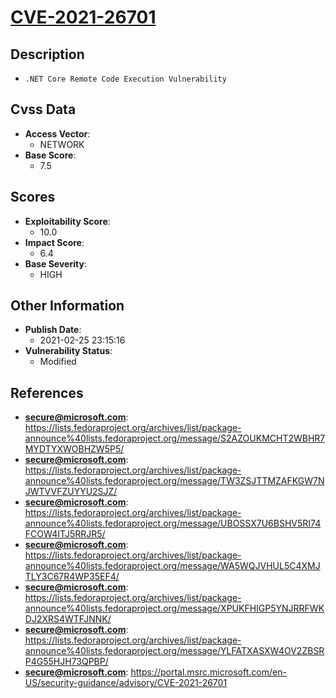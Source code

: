 
# [CVE-2021-26701](https://cve.mitre.org/cgi-bin/cvename.cgi?name=CVE-2021-26701)

## Description

- `.NET Core Remote Code Execution Vulnerability`

## Cvss Data

- **Access Vector**:
  - NETWORK
- **Base Score**:
  - 7.5

## Scores

- **Exploitability Score**:
  - 10.0
- **Impact Score**:
  - 6.4
- **Base Severity**:
  - HIGH

## Other Information

- **Publish Date**:
  - 2021-02-25 23:15:16
- **Vulnerability Status**:
  - Modified

## References

- **secure@microsoft.com**: https://lists.fedoraproject.org/archives/list/package-announce%40lists.fedoraproject.org/message/S2AZOUKMCHT2WBHR7MYDTYXWOBHZW5P5/
- **secure@microsoft.com**: https://lists.fedoraproject.org/archives/list/package-announce%40lists.fedoraproject.org/message/TW3ZSJTTMZAFKGW7NJWTVVFZUYYU2SJZ/
- **secure@microsoft.com**: https://lists.fedoraproject.org/archives/list/package-announce%40lists.fedoraproject.org/message/UBOSSX7U6BSHV5RI74FCOW4ITJ5RRJR5/
- **secure@microsoft.com**: https://lists.fedoraproject.org/archives/list/package-announce%40lists.fedoraproject.org/message/WA5WQJVHUL5C4XMJTLY3C67R4WP35EF4/
- **secure@microsoft.com**: https://lists.fedoraproject.org/archives/list/package-announce%40lists.fedoraproject.org/message/XPUKFHIGP5YNJRRFWKDJ2XRS4WTFJNNK/
- **secure@microsoft.com**: https://lists.fedoraproject.org/archives/list/package-announce%40lists.fedoraproject.org/message/YLFATXASXW4OV2ZBSRP4G55HJH73QPBP/
- **secure@microsoft.com**: https://portal.msrc.microsoft.com/en-US/security-guidance/advisory/CVE-2021-26701
